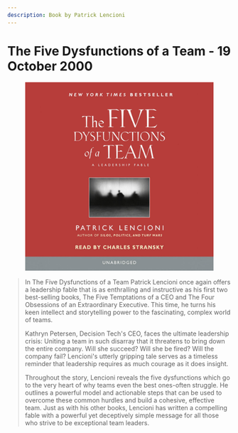 ```yaml
---
description: Book by Patrick Lencioni
---
```


# The Five Dysfunctions of a Team - 19 October 2000

<figure><img src="../../../.gitbook/assets/five dysfunctions of a Team.jpeg" alt=""><figcaption></figcaption></figure>

> In The Five Dysfunctions of a Team Patrick Lencioni once again offers a leadership fable that is as enthralling and instructive as his first two best-selling books, The Five Temptations of a CEO and The Four Obsessions of an Extraordinary Executive. This time, he turns his keen intellect and storytelling power to the fascinating, complex world of teams.
>
> Kathryn Petersen, Decision Tech's CEO, faces the ultimate leadership crisis: Uniting a team in such disarray that it threatens to bring down the entire company. Will she succeed? Will she be fired? Will the company fail? Lencioni's utterly gripping tale serves as a timeless reminder that leadership requires as much courage as it does insight.
>
> Throughout the story, Lencioni reveals the five dysfunctions which go to the very heart of why teams even the best ones-often struggle. He outlines a powerful model and actionable steps that can be used to overcome these common hurdles and build a cohesive, effective team. Just as with his other books, Lencioni has written a compelling fable with a powerful yet deceptively simple message for all those who strive to be exceptional team leaders.
